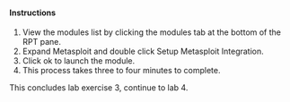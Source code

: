 #### Instructions

1. View the modules list by clicking the modules tab at the bottom of the RPT pane. 
2. Expand Metasploit and double click Setup Metasploit Integration. 
3. Click ok to launch the module.
4. This process takes three to four minutes to complete. 

This concludes lab exercise 3, continue to lab 4.
